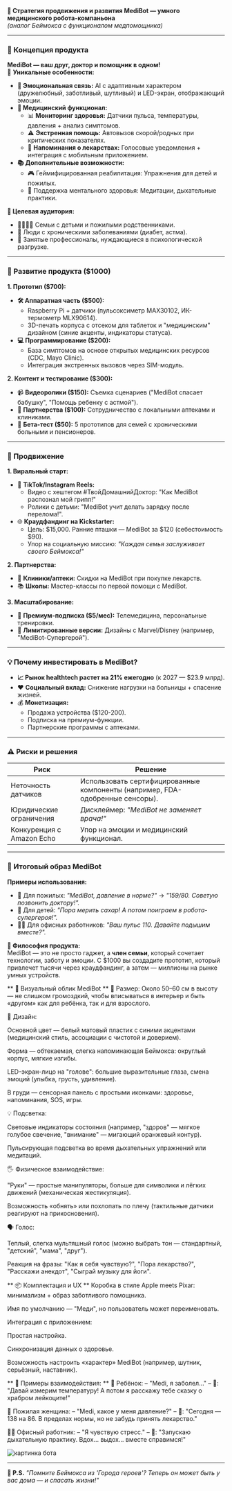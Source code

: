 **🚀 Стратегия продвижения и развития MediBot — умного медицинского робота-компаньона**  
*(аналог Беймокса с функционалом медпомощника)*  

---

### **🤖 Концепция продукта**  
**MediBot — ваш друг, доктор и помощник в одном!**  
🎯 **Уникальные особенности:**  
- **💖 Эмоциональная связь:** AI с адаптивным характером (дружелюбный, заботливый, шутливый) и LED-экран, отображающий эмоции.  
- **🏥 Медицинский функционал:**  
  - 📊 **Мониторинг здоровья:** Датчики пульса, температуры, давления + анализ симптомов.  
  - ⚠️ **Экстренная помощь:** Автовызов скорой/родных при критических показателях.  
  - 💊 **Напоминания о лекарствах:** Голосовые уведомления + интеграция с мобильным приложением.  
- **📚 Дополнительные возможности:**  
  - 🎮 Геймифицированная реабилитация: Упражнения для детей и пожилых.  
  - 🧘 Поддержка ментального здоровья: Медитации, дыхательные практики.  

**🎯 Целевая аудитория:**  
- 👨👩👧👦 Семьи с детьми и пожилыми родственниками.  
- 🏥 Люди с хроническими заболеваниями (диабет, астма).  
- 💼 Занятые профессионалы, нуждающиеся в психологической разгрузке.  

---

### **🔧 Развитие продукта ($1000)**  
**1. Прототип ($700):**  
- **🛠️ Аппаратная часть ($500):**  
  - Raspberry Pi + датчики (пульсоксиметр MAX30102, ИК-термометр MLX90614).  
  - 3D-печать корпуса с отсеком для таблеток и "медицинским" дизайном (синие акценты, индикаторы статуса).  
- **💻 Программирование ($200):**  
  - База симптомов на основе открытых медицинских ресурсов (CDC, Mayo Clinic).  
  - Интеграция экстренных вызовов через SIM-модуль.  

**2. Контент и тестирование ($300):**  
- 📹 **Видеоролики ($150):** Съемка сценариев ("MediBot спасает бабушку", "Помощь ребенку с астмой").  
- 🤝 **Партнерства ($100):** Сотрудничество с локальными аптеками и клиниками.  
- 🧪 **Бета-тест ($50):** 5 прототипов для семей с хроническими больными и пенсионеров.  

---

### **📢 Продвижение**  
**1. Виральный старт:**  
- 📱 **TikTok/Instagram Reels:**  
  - Видео с хештегом #ТвойДомашнийДоктор: "Как MediBot распознал мой грипп!"  
  - Ролики с детьми: "MediBot учит делать зарядку после перелома!".  
- 🌐 **Краудфандинг на Kickstarter:**  
  - Цель: $15,000. Ранние пташки — MediBot за $120 (себестоимость $90).  
  - Упор на социальную миссию: *"Каждая семья заслуживает своего Беймокса!"*  

**2. Партнерства:**  
- 🏥 **Клиники/аптеки:** Скидки на MediBot при покупке лекарств.  
- 📚 **Школы:** Мастер-классы по первой помощи с MediBot.  

**3. Масштабирование:**  
- 💎 **Премиум-подписка ($5/мес):** Телемедицина, персональные тренировки.  
- 🎨 **Лимитированные версии:** Дизайны с Marvel/Disney (например, "MediBot-Супергерой").  

---

### **💡 Почему инвестировать в MediBot?**  
- **📈 Рынок healthtech растет на 21% ежегодно** (к 2027 — $23.9 млрд).  
- ❤️ **Социальный вклад:** Снижение нагрузки на больницы + спасение жизней.  
- 💰 **Монетизация:**  
  - Продажа устройства ($120-200).  
  - Подписка на премиум-функции.  
  - Партнерские программы с аптеками.  

---

### **⚠️ Риски и решения**  
| **Риск**                | **Решение**                          |  
|--------------------------|--------------------------------------|  
| Неточность датчиков      | Использовать сертифицированные компоненты (например, FDA-одобренные сенсоры). |  
| Юридические ограничения  | Дисклеймер: *"MediBot не заменяет врача!"* |  
| Конкуренция с Amazon Echo| Упор на эмоции и медицинский функционал. |  

---

### **🌟 Итоговый образ MediBot**  
**Примеры использования:**  
- 👵 Для пожилых: *"MediBot, давление в норме?"* → *"159/80. Советую позвонить доктору!".*  
- 👶 Для детей: *"Пора мерить сахар! А потом поиграем в робота-супергероя!".*  
- 🧑💼 Для офисных работников: *"Ваш пульс 110. Давайте подышим вместе?".*  

**🚀 Философия продукта:**  
MediBot — это не просто гаджет, а **член семьи**, который сочетает технологии, заботу и эмоции. С $1000 вы создадите прототип, который привлечет тысячи через краудфандинг, а затем — миллионы на рынке умных устройств.  

** 🤖 Визуальный облик MediBot **
📏 Размер:
Около 50–60 см в высоту — не слишком громоздкий, чтобы вписываться в интерьер и быть «другом» как для ребёнка, так и для взрослого.

🎨 Дизайн:

Основной цвет — белый матовый пластик с синими акцентами (медицинский стиль, ассоциации с чистотой и доверием).

Форма — обтекаемая, слегка напоминающая Беймокса: округлый корпус, мягкие изгибы.

LED-экран-лицо на "голове": большие выразительные глаза, смена эмоций (улыбка, грусть, удивление).

В груди — сенсорная панель с простыми иконками: здоровье, напоминания, SOS, игры.

💡 Подсветка:

Световые индикаторы состояния (например, "здоров" — мягкое голубое свечение, "внимание" — мигающий оранжевый контур).

Пульсирующая подсветка во время дыхательных упражнений или медитаций.

🖐 Физическое взаимодействие:

"Руки" — простые манипуляторы, больше для символики и лёгких движений (механическая жестикуляция).

Возможность «обнять» или похлопать по плечу (тактильные датчики реагируют на прикосновения).

🗣️ Голос:

Теплый, слегка мультяшный голос (можно выбрать тон — стандартный, "детский", "мама", "друг").

Реакция на фразы: "Как я себя чувствую?", "Пора лекарство?", "Расскажи анекдот", "Сыграй музыку для йоги".

** 📦 Комплектация и UX **
Коробка в стиле Apple meets Pixar: минимализм + образ заботливого помощника.

Имя по умолчанию — "Меди", но пользователь может переименовать.

Интеграция с приложением:

Простая настройка.

Синхронизация данных о здоровье.

Возможность настроить «характер» MediBot (например, шутник, серьёзный, наставник).

** 💬 Примеры взаимодействия: **
🧒 Ребёнок:
– "Medi, я заболел..."
– 🤖: "Давай измерим температуру! А потом я расскажу тебе сказку о храбром лейкоците!"

👵 Пожилая женщина:
– "Medi, какое у меня давление?"
– 🤖: "Сегодня — 138 на 86. В пределах нормы, но не забудь принять лекарство."

👨‍💻 Офисный работник:
– "Я чувствую стресс."
– 🤖: "Запускаю дыхательную практику. Вдох... выдох... вместе справимся!"


![картинка бота](https://github.com/An4nasik/-/blob/main/Bot.png)

---  
**💬 P.S.** *"Помните Беймокса из 'Города героев'? Теперь он может быть у вас дома — и спасать жизни!"*
